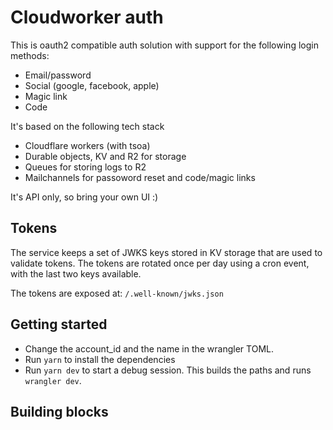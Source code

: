# Cloudworker auth

This is oauth2 compatible auth solution with support for the following login methods:

- Email/password
- Social (google, facebook, apple)
- Magic link
- Code

It's based on the following tech stack

- Cloudflare workers (with tsoa)
- Durable objects, KV and R2 for storage
- Queues for storing logs to R2
- Mailchannels for passoword reset and code/magic links

It's API only, so bring your own UI :)

## Tokens

The service keeps a set of JWKS keys stored in KV storage that are used to validate tokens. The tokens are rotated once per day using a cron event, with the last two keys available.

The tokens are exposed at: `/.well-known/jwks.json`

## Getting started

- Change the account_id and the name in the wrangler TOML.
- Run `yarn` to install the dependencies
- Run `yarn dev` to start a debug session. This builds the paths and runs `wrangler dev`.

## Building blocks
